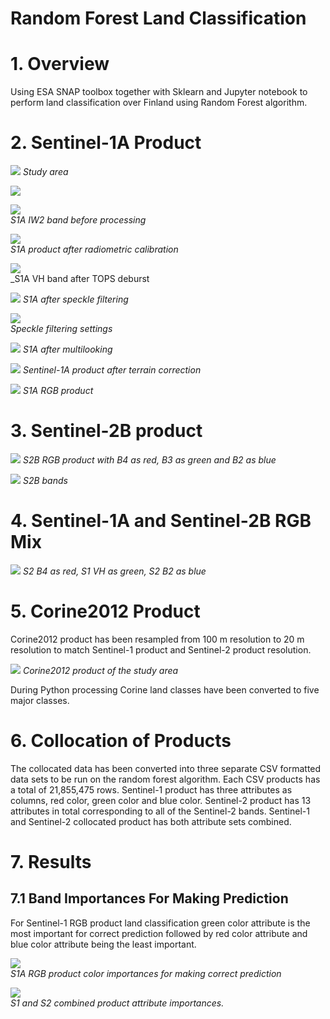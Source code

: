 # Random Forest Land Classification


# 1. Overview

Using ESA SNAP toolbox together with Sklearn and Jupyter notebook to perform land
classification over Finland using Random Forest algorithm. 

# 2. Sentinel-1A Product

![](Random-Forest-Images/study-area.png) 
_Study area_

![](Random-Forest-Images/latlong.png)   

![](Random-Forest-Images/S1AIW2imageVH.png)    
_S1A IW2 band before processing_

![](Random-Forest-Images/S1ACalibrated.png)   
_S1A product after radiometric calibration_

![](Random-Forest-Images/after-deburst-vh.jpg)  
_S1A VH band after TOPS deburst

![](Random-Forest-Images/s1aspecklefiltered.png)
_S1A after speckle filtering_

![](Random-Forest-Images/refined-lee-speckle-basic.png)          
_Speckle filtering settings_


![](Random-Forest-Images/multilooked-vh.jpg)
_S1A after multilooking_

![](Random-Forest-Images/subset-terrain-corrected.png)
_Sentinel-1A product after terrain correction_

![](Random-Forest-Images/s1rgb.png)
_S1A RGB product_

# 3. Sentinel-2B product
![](Random-Forest-Images/s2rgb.png)
_S2B RGB product with B4 as red, B3 as green and B2 as blue_

![](Random-Forest-Images/s2b-bands.jpg)
_S2B bands_

# 4. Sentinel-1A and Sentinel-2B RGB Mix

![](Random-Forest-Images/s1s2mix.png)
_S2 B4 as red, S1 VH as green, S2 B2 as blue_

# 5. Corine2012 Product
Corine2012 product has been resampled from 100 m resolution to 20 m resolution to match
Sentinel-1 product and Sentinel-2 product resolution. 

![](Random-Forest-Images/corine12.png)
_Corine2012 product of the study area_

During Python processing Corine land classes have been converted to five major classes.

# 6. Collocation of Products

The collocated data has been converted into three separate CSV formatted data sets to be run on the random forest algorithm. Each CSV products has a total of 21,855,475 rows. Sentinel-1 product has three attributes as columns, red color, green color and blue color. Sentinel-2 product has 13 attributes in total corresponding to all of the Sentinel-2 bands. Sentinel-1 and Sentinel-2 collocated product has both attribute sets combined.

# 7. Results


## 7.1 Band Importances For Making Prediction

For Sentinel-1 RGB product land classification green color attribute is the most important for correct prediction followed by
red color attribute and blue color attribute being the least important. 

![](Random-Forest-Images/s1rgbvars.png)               
_S1A RGB product color importances for making correct prediction_


![](Random-Forest-Images/s1s2rgbvars.png)                   
_S1 and S2 combined product attribute importances._
